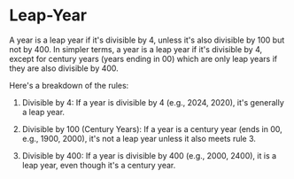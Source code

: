 # Leap-Year
A year is a leap year if it's divisible by 4, unless it's also divisible by 100 but not by 400. In simpler terms, a year is a leap year if it's divisible by 4, except for century years (years ending in 00) which are only leap years if they are also divisible by 400. 

Here's a breakdown of the rules:

1. Divisible by 4:
If a year is divisible by 4 (e.g., 2024, 2020), it's generally a leap year. 

2. Divisible by 100 (Century Years):
If a year is a century year (ends in 00, e.g., 1900, 2000), it's not a leap year unless it also meets rule 3.
 
3. Divisible by 400:
If a year is divisible by 400 (e.g., 2000, 2400), it is a leap year, even though it's a century year. 
